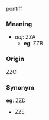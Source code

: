 pontiff
### Meaning
+ _adj_: ZZA
    + __eg__: ZZB

### Origin

ZZC

### Synonym

__eg__: ZZD

+ ZZE


